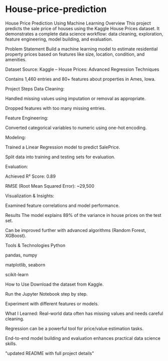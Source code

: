# House-price-prediction
House Price Prediction Using Machine Learning
Overview
This project predicts the sale price of houses using the Kaggle House Prices dataset. It demonstrates a complete data science workflow: data cleaning, exploration, feature engineering, model building, and evaluation.

Problem Statement
Build a machine learning model to estimate residential property prices based on features like size, location, condition, and amenities.

Dataset
Source: Kaggle – House Prices: Advanced Regression Techniques

Contains 1,460 entries and 80+ features about properties in Ames, Iowa.

Project Steps
Data Cleaning:

Handled missing values using imputation or removal as appropriate.

Dropped features with too many missing entries.

Feature Engineering:

Converted categorical variables to numeric using one-hot encoding.

Modeling:

Trained a Linear Regression model to predict SalePrice.

Split data into training and testing sets for evaluation.

Evaluation:

Achieved R² Score: 0.89

RMSE (Root Mean Squared Error): ~29,500

Visualization & Insights:

Examined feature correlations and model performance.

Results
The model explains 89% of the variance in house prices on the test set.

Can be improved further with advanced algorithms (Random Forest, XGBoost).

Tools & Technologies
Python

pandas, numpy

matplotlib, seaborn

scikit-learn

How to Use
Download the dataset from Kaggle.

Run the Jupyter Notebook  step by step.

 Experiment with different features or models.

What I Learned:
Real-world data often has missing values and needs careful cleaning.

Regression can be a powerful tool for price/value estimation tasks.

End-to-end model building and evaluation enhances practical data science skills.

"updated README with full project details"
